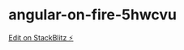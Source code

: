 # angular-on-fire-5hwcvu

[Edit on StackBlitz ⚡️](https://stackblitz.com/edit/angular-on-fire-5hwcvu)